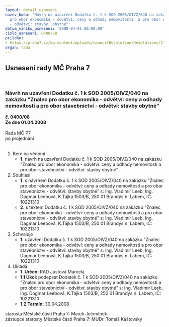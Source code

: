 ```yaml
---
layout: detail_usneseni
nazev_bodu: 'Návrh na uzavření Dodatku č. 1 k SOD 2005/OIVZ/040 na zakázku "Znalec
  pro obor ekonomika - odvětví: ceny a odhady nemovitostí  a pro obor stavebnictví
  - odvětví: stavby  obytné"'
datum_vzniku_usneseni: '2008-04-01 00:00:00'
cislo_usneseni: 0400/08
prilohy:
- https://praha7.cz/wp-content/uploads/councilResolution/Resolutions/17373/14-dodatek_%c4%8d.1.doc
organ: rada
---
```

<div id="ucUsn_pList" class="usn">
	<span><h2>Usnesení rady MČ Praha 7 </h2>
<br></span><div class="standBody">
<span><h3>Návrh na uzavření Dodatku č. 1 k SOD 2005/OIVZ/040 na zakázku "Znalec pro obor ekonomika - odvětví: ceny a odhady nemovitostí  a pro obor stavebnictví - odvětví: stavby  obytné"</h3></span><div class="center">
		<strong>č. 0400/08</strong><br>
	</div>
<div class="center">
		<strong>Ze dne 01.04.2008</strong><br><br>
	</div>Rada MČ P7<br> po projednání<br><br><ol>
<li>Bere na vědomí<ul><li>
<strong>1.</strong> návrh na uzavření Dodatku č. 1 k SOD 2005/OIVZ/040 na zakázku "Znalec pro obor ekonomika - odvětví: ceny a odhady nemovitostí  a pro obor stavebnictví - odvětví: stavby obytné"</li></ul>
</li>
<li>Souhlasí<ul>
<li>
<strong>1.</strong> s návrhem Dodatku č. 1 k SOD 2005/OIVZ/040 na zakázku "Znalec pro obor ekonomika - odvětví: ceny a odhady nemovitostí  a pro obor stavebnictví - odvětví: stavby obytné" s: Ing. Vladimír Leeb, Ing. Dagmar Leebová, K.Tájka 1503/B, 250 01 Brandýs n. Labem, IČ: 10221310  </li>
<li>
<strong>2.</strong> s textem Dodatku č. 1 k SOD 2005/OIVZ/040 na zakázku "Znalec pro obor ekonomika - odvětví: ceny a odhady nemovitostí  a pro obor stavebnictví - odvětví: stavby obytné" s: Ing. Vladimír Leeb, Ing. Dagmar Leebová, K.Tájka 1503/B, 250 01 Brandýs n. Labem, IČ: 10221310  </li>
</ul>
</li>
<li>Schvaluje<ul><li>
<strong>1.</strong> uzavření Dodatku č. 1 k SOD 2005/OIVZ/040 na zakázku "Znalec pro obor ekonomika - odvětví: ceny a odhady nemovitostí  a pro obor stavebnictví - odvětví: stavby obytné" s: Ing. Vladimír Leeb, Ing. Dagmar Leebová, K.Tájka 1503/B, 250 01 Brandýs n. Labem, IČ: 10221310   </li></ul>
</li>
<li>Ukládá<ul>
<li>
<strong>1. Určen: </strong>RAD Justová Marcela</li>
<li>
<strong>1.1 Úkol: </strong>podepsat Dodatek č. 1 k SOD 2005/OIVZ/040 na zakázku "Znalec pro obor ekonomika - odvětví: ceny a odhady nemovitostí  a pro obor stavebnictví - odvětví: stavby obytné" s:  Ing. Vladimír Leeb, Ing. Dagmar Leebová, K.Tájka 1503/B, 250 01 Brandýs n. Labem, IČ: 10221310 </li>
<li>
<strong>1.2 Termín: </strong>30.04.2008</li>
</ul>
</li>
</ol>starosta Městské části Praha 7: Marek Ječmének<br>zástupce starosty Městské části Praha 7: MUDr. Tomáš Kaštovský 
</div>
</div>